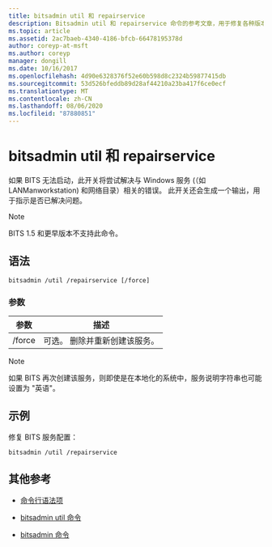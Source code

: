 ```yaml
---
title: bitsadmin util 和 repairservice
description: Bitsadmin util 和 repairservice 命令的参考文章，用于修复各种版本的 BITS 服务中的已知问题。
ms.topic: article
ms.assetid: 2ac7baeb-4340-4186-bfcb-66478195378d
author: coreyp-at-msft
ms.author: coreyp
manager: dongill
ms.date: 10/16/2017
ms.openlocfilehash: 4d90e6328376f52e60b598d8c2324b59877415db
ms.sourcegitcommit: 53d526bfeddb89d28af44210a23ba417f6ce0ecf
ms.translationtype: MT
ms.contentlocale: zh-CN
ms.lasthandoff: 08/06/2020
ms.locfileid: "87880851"
---
```

# <a name="bitsadmin-util-and-repairservice"></a>bitsadmin util 和 repairservice

如果 BITS 无法启动，此开关将尝试解决与 Windows 服务 (（如 LANManworkstation) 和网络目录）相关的错误。 此开关还会生成一个输出，用于指示是否已解决问题。

> [!NOTE]
> BITS 1.5 和更早版本不支持此命令。

## <a name="syntax"></a>语法

```
bitsadmin /util /repairservice [/force]
```

### <a name="parameters"></a>参数

| 参数 | 描述 |
| --------- | ----------- |
| /force | 可选。 删除并重新创建该服务。|

> [!NOTE]
> 如果 BITS 再次创建该服务，则即使是在本地化的系统中，服务说明字符串也可能设置为 "英语"。

## <a name="examples"></a>示例

修复 BITS 服务配置：

```
bitsadmin /util /repairservice
```

## <a name="additional-references"></a>其他参考

- [命令行语法项](command-line-syntax-key.md)

- [bitsadmin util 命令](bitsadmin-util.md)

- [bitsadmin 命令](bitsadmin.md)
